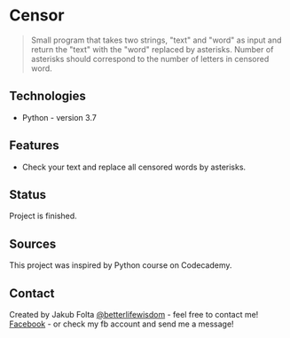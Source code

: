 # Censor
> Small program that takes two strings, "text" and "word" as input and return the "text" with the "word" replaced by asterisks. Number of asterisks should correspond to the number of letters in censored word. 

## Technologies
* Python - version 3.7

## Features
* Check your text and replace all censored words by asterisks.

## Status
Project is finished.

## Sources
This project was inspired by Python course on Codecademy.

## Contact
Created by Jakub Folta [@betterlifewisdom](https://www.betterlifewisdom.com/) - feel free to contact me!<br/>
[Facebook](https://www.facebook.com/jakub.folta.58) - or check my fb account and send me a message!
